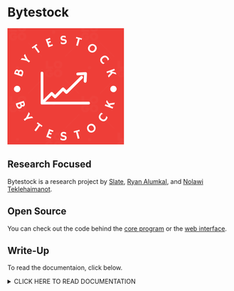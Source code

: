 # Bytestock

![Bytestock logo](./pics/bytestock-logo-red.png)

## Research Focused

Bytestock is a research project by [Slate](https://github.com/5late), [Ryan Alumkal](https://github.com/ryanalumkal), and [Nolawi Teklehaimanot](https://github.com/nolawiyonas1).

## Open Source

You can check out the code behind the [core program](https://github.com/bytestock/bytestock-core) or the [web interface](https://github.com/bytestock/bytestock-web).

## Write-Up

To read the documentaion, click below.

<details>

<summary>CLICK HERE TO READ DOCUMENTATION</summary>
<br>

## Table of Contents

#### Website

- [Bytestock Website](#bytestock-website)
    - [Home](#home)
    - [About](#about)
    - [Live](#live)

#### Code

- [Bytestock Core](#bytestock-core)
    - [``.gitignore``](#gitignore)
    - [``README.md``](#readmemd)
    - [``__init__.py``](#__init__py)
    - [``calc.go``](#calcgo)
    - [``calculations.py``](#calculationspy)
    - [``close-data.txt``](#close-datatxt)
    - [``data.py``](#datapy)
    - [``go.mod``](#gomod)
    - [``go.sum``](#gosum)
    - [``main.py``](#mainpy)
    - [``market-close-dates.txt``](#market-closed-datestxt)
    - [``misc.py``](#miscpy)
    - [``telemetry.txt``](#telemetrytxt)
    - [``temp.py``](#temppy)

- [Bytestock Web](#bytestock-web)
    - [``pages/``](#pages)
        - [``About.py``](#aboutpy)
        - [``Live.py``](#livepy)
        - [``about.md``](#aboutmd)
        - [``Live_Stocks.py``](#livepy)
        - [``Live_Crypto.py``](#livepy)
    - [``pics/``](#pics)
    - [``streamlit``](#streamlit)
        - [``config.toml``](#configtoml)
    - [``Home.py``](#home)
    - [``README.md``](#readmemd-1)
    - [``market-closed-dates.txt``](#market-closed-datestxt)
    - [``telemetry.txt``](#telemetrytxt)

## Bytestock Website

### Home

### About

### Live

## Bytestock Core

#### ``.gitignore``

#### ``README.md``

#### ``__init__.py``

#### ``calc.go``

#### ``calculations.py``

#### ``close-data.txt``

#### ``data.py``

#### ``go.mod``

#### ``go.sum``

#### ``main.py``

#### ``market-closed-dates.txt``

#### ``misc.py``

#### ``telemetry.txt``

#### ``temp.py``

## Bytestock Web

### pages

#### ``About.py``

#### ``Live.py``

#### ``about.md``

#### ``stocks.txt``

### pics

### streamlit

#### ``config.toml``

#### ``Home.py``

#### ``README.md``

</details>
